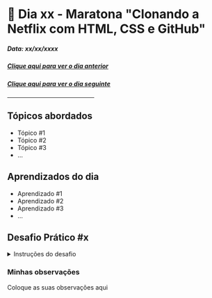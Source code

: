 # 🏁 Dia xx -  Maratona "Clonando a Netflix com HTML, CSS e GitHub"
##### Data: xx/xx/xxxx

##### [Clique aqui para ver o dia anterior](./day0x.md)
##### [Clique aqui para ver o dia seguinte](./day0x.md) 

<hr width=200px align="left">

## Tópicos abordados
- Tópico #1
- Tópico #2
- Tópico #3
- ...

## Aprendizados do dia
- Aprendizado #1
- Aprendizado #2
- Aprendizado #3
- ...

## Desafio Prático #x

<details>
<summary>Instruções do desafio</summary>

Coloque as instruções aqui
</details>

### Minhas observações

Coloque as suas observações aqui